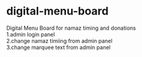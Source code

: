 # digital-menu-board
Digital Menu Board for namaz timing and donations
<br>
1.admin login panel
<br>
2.change namaz timiing from admin panel
<br>
3.change marquee text from admin panel

